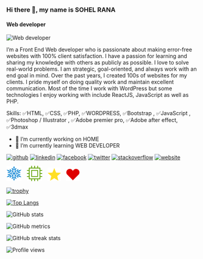 ### Hi there 👋, my name is SOHEL RANA
#### Web developer
![Web developer](https://arturssmirnovs.github.io/github-profile-readme-generator/images/banner.png)

I’m a Front End Web developer who is passionate about making error-free websites with 100% client satisfaction. I have a passion for learning and sharing my knowledge with others as publicly as possible. I love to solve real-world problems. I am strategic, goal-oriented, and always work with an end goal in mind. Over the past years, I created 100s of websites for my clients. I pride myself on doing quality work and maintain excellent communication. Most of the time I work with WordPress but some technologies I enjoy working with include ReactJS, JavaScript as well as PHP.

Skills: ✅HTML,
✅CSS,
✅PHP,
✅WORDPRESS,
✅Bootstrap ,
✅JavaScript ,
✅Photoshop / Illustrator ,
✅Adobe premier pro,
✅Adobe after effect, 
✅3dmax

- 🔭 I’m currently working on HOME 
- 🌱 I’m currently learning WEB DEVELOPER 


[<img src='https://cdn.jsdelivr.net/npm/simple-icons@3.0.1/icons/github.svg' alt='github' height='40'>](https://github.com/SOHELRANA88)  [<img src='https://cdn.jsdelivr.net/npm/simple-icons@3.0.1/icons/linkedin.svg' alt='linkedin' height='40'>](https://www.linkedin.com/in/https://www.linkedin.com/feed//)  [<img src='https://cdn.jsdelivr.net/npm/simple-icons@3.0.1/icons/facebook.svg' alt='facebook' height='40'>](https://www.facebook.com/https://www.facebook.com/)  [<img src='https://cdn.jsdelivr.net/npm/simple-icons@3.0.1/icons/twitter.svg' alt='twitter' height='40'>](https://twitter.com/https://twitter.com/SOHELRA39962788)  [<img src='https://cdn.jsdelivr.net/npm/simple-icons@3.0.1/icons/stackoverflow.svg' alt='stackoverflow' height='40'>](https://stackoverflow.com/users/https://stackoverflow.com/users/19216322/sohel-rana)  [<img src='https://cdn.jsdelivr.net/npm/simple-icons@3.0.1/icons/icloud.svg' alt='website' height='40'>](https://blog.kidsghor.com/)  

<a href='https://archiveprogram.github.com/'><img src='https://raw.githubusercontent.com/acervenky/animated-github-badges/master/assets/acbadge.gif' width='40' height='40'></a> <a href='https://docs.github.com/en/developers'><img src='https://raw.githubusercontent.com/acervenky/animated-github-badges/master/assets/devbadge.gif' width='40' height='40'></a> <a href='https://stars.github.com/'><img src='https://raw.githubusercontent.com/acervenky/animated-github-badges/master/assets/starbadge.gif' width='35' height='35'></a> <a href='https://docs.github.com/en/github/supporting-the-open-source-community-with-github-sponsors'><img src='https://raw.githubusercontent.com/acervenky/animated-github-badges/master/assets/sponsorbadge.gif' width='35' height='35'></a> 

[![trophy](https://github-profile-trophy.vercel.app/?username=SOHELRANA88)](https://github.com/ryo-ma/github-profile-trophy)

[![Top Langs](https://github-readme-stats.vercel.app/api/top-langs/?username=SOHELRANA88)](https://github.com/anuraghazra/github-readme-stats)

![GitHub stats](https://github-readme-stats.vercel.app/api?username=SOHELRANA88&show_icons=true&count_private=true)  

![GitHub metrics](https://metrics.lecoq.io/SOHELRANA88)  

![GitHub streak stats](https://github-readme-streak-stats.herokuapp.com/?user=SOHELRANA88)  

![Profile views](https://gpvc.arturio.dev/SOHELRANA88)  
